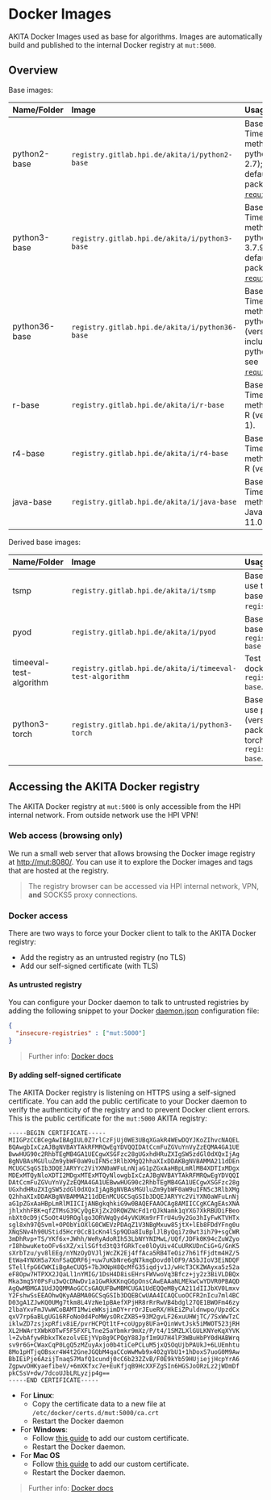 # Docker Images

AKITA Docker Images used as base for algorithms.
Images are automatically build and published to the internal Docker registry at `mut:5000`.

## Overview

Base images:

| Name/Folder | Image | Usage |
| :--- | :---- | :---- |
| python2-base | `registry.gitlab.hpi.de/akita/i/python2-base` | Base image for TimeEval methods that use python2 (version 2.7); includes default python packages, see [`requirements.txt`](./python2-base/requirements.txt). |
| python3-base | `registry.gitlab.hpi.de/akita/i/python3-base` | Base image for TimeEval methods that use python3 (version 3.7.9); includes default python packages, see [`requirements.txt`](./python3-base/requirements.txt). |
| python36-base | `registry.gitlab.hpi.de/akita/i/python36-base` | Base image for TimeEval methods that use python3.6 (version 3.6.13); includes default python packages, see [`requirements.txt`](./python36-base/requirements.txt). |
| r-base | `registry.gitlab.hpi.de/akita/i/r-base` | Base image for TimeEval methods that use R (version 3.5.2-1). |
| r4-base | `registry.gitlab.hpi.de/akita/i/r4-base` | Base image for TimeEval methods that use R (version 4.0.5). |
| java-base | `registry.gitlab.hpi.de/akita/i/java-base` | Base image for TimeEval methods that use Java (JRE 11.0.10). |

Derived base images:

| Name/Folder | Image | Usage |
| :--- | :---- | :---- |
| tsmp | `registry.gitlab.hpi.de/akita/i/tsmp` | Base image for TimeEval methods that use the matrix profile R package [`tsmp`](https://github.com/matrix-profile-foundation/tsmp); is based on `registry.gitlab.hpi.de/akita/i/r-base`. |
| pyod | `registry.gitlab.hpi.de/akita/i/pyod` | Base image for TimeEval methods that are based on the [`pyod`](https://github.com/yzhao062/pyod) library; is based on `registry.gitlab.hpi.de/akita/i/python3-base` |
| timeeval-test-algorithm | `registry.gitlab.hpi.de/akita/i/timeeval-test-algorithm` | Test image for TimeEval tests that use docker; is based on `registry.gitlab.hpi.de/akita/i/python3-base`. |
| python3-torch | `registry.gitlab.hpi.de/akita/i/python3-torch` | Base image for TimeEval methods that use python3 (version 3.7.9) and PyTorch (version 1.7.1); includes default python packages, see [`requirements.txt`](./python3-base/requirements.txt), and torch; is based on `registry.gitlab.hpi.de/akita/i/python3-base`. |

## Accessing the AKITA Docker registry

The AKITA Docker registry at `mut:5000` is only accessible from the HPI internal network.
From outside network use the HPI VPN!

### Web access (browsing only)

We run a small web server that allows browsing the Docker image registry at [http://mut:8080/](http://mut:8080/).
You can use it to explore the Docker images and tags that are hosted at the registry.

> The registry browser can be accessed via HPI internal network, VPN, **and** SOCKS5 proxy connections.

### Docker access

There are two ways to force your Docker client to talk to the AKITA Docker registry:

- Add the registry as an untrusted registry (no TLS)
- Add our self-signed certificate (with TLS)

#### As untrusted registry

You can configure your Docker daemon to talk to untrusted registries by adding the following snippet to your Docker [daemon.json](https://docs.docker.com/config/daemon/#configure-the-docker-daemon) configuration file:

```json
{
  "insecure-registries" : ["mut:5000"]
}
```

> Further info: [Docker docs](https://docs.docker.com/registry/insecure/#deploy-a-plain-http-registry)

#### By adding self-signed certificate

The AKITA Docker registry is listening on HTTPS using a self-signed certificate.
You can add the public certificate to your Docker daemon to verify the authenticity of the registry and to prevent Docker client errors.
This is the public certificate for the `mut:5000` AKITA registry:

```crt
-----BEGIN CERTIFICATE-----
MIIGPzCCBCegAwIBAgIUL0Z7rlCzFjUj0WE3UBqXGakR4WEwDQYJKoZIhvcNAQEL
BQAwgbIxCzAJBgNVBAYTAkRFMRQwEgYDVQQIDAtCcmFuZGVuYnVyZzEQMA4GA1UE
BwwHUG90c2RhbTEgMB4GA1UECgwXSGFzc28gUGxhdHRuZXIgSW5zdGl0dXQxIjAg
BgNVBAsMGUluZm9ybWF0aW9uIFN5c3RlbXMgQ2hhaXIxDDAKBgNVBAMMA211dDEn
MCUGCSqGSIb3DQEJARYYc2ViYXN0aWFuLnNjaG1pZGxAaHBpLmRlMB4XDTIxMDgx
MDExMTQyNloXDTI2MDgxMTExMTQyNlowgbIxCzAJBgNVBAYTAkRFMRQwEgYDVQQI
DAtCcmFuZGVuYnVyZzEQMA4GA1UEBwwHUG90c2RhbTEgMB4GA1UECgwXSGFzc28g
UGxhdHRuZXIgSW5zdGl0dXQxIjAgBgNVBAsMGUluZm9ybWF0aW9uIFN5c3RlbXMg
Q2hhaXIxDDAKBgNVBAMMA211dDEnMCUGCSqGSIb3DQEJARYYc2ViYXN0aWFuLnNj
aG1pZGxAaHBpLmRlMIICIjANBgkqhkiG9w0BAQEFAAOCAg8AMIICCgKCAgEAsXNA
jhlxhhFBK+qfZTMsG39CyQgEXjZx2ORQWZNcFd1rQJkNamk1qYXG7XkRBUDiFBeo
nbXt0cD9jC5oOt4U9ROglgo3ORVWqQyd4yVKUKm9rFTrU4u9y2Go3hIyFwKTVHTx
sgl8xh97Q5vml+OPObYiOXlG0CWEVzPDAqZ1V3NBgMxuw85jtX+lEb8FDdYFng0u
XNqSNv4h90UStid5Hcr0CcB1cKn4lSp9QDa8IuBplJlByQqi7z0wt3ih79+sgCWR
3mDhRvp+TS/YKf6x+JWhh/WeRyAdoRIh53LbNYYNIMwL/UQf/JDFk0K94cZuWZyo
rI8hbwuKetoOFv6sXZ/xilSGftd3tQ3fGRkTce0lOyUiv4CuURKUDnCiG+G/GnK5
sXrbTzu/yv8lEEg/nYNzOyDVJljWcZK2Ej4ffAca5RB4TeOiz7h61fFjdtm4HZ/5
EtWa4YNXH5a7XnFSaQDRF6j+uw7uKbNre6gN7kmgDovd0lOF9/A5bJIoV3EiNDQF
STellfpG6CWKIiBgAeCUQ5+7bJKNpH8QcMfG35iqdjv1J/wHcT3CKZWAyxa5z52a
eF8Opw7HTPXX2JQaLl1nYMIG/1DsH4D8isEHrsFWVwoVq3Bfcz+jy2z3BiVLDBQx
Mka3mq5Y0PsFu3wQcDNwDv1a1GwRkKKnqG6pOnsCAwEAAaNLMEkwCwYDVR0PBAQD
AgQwMBMGA1UdJQQMMAoGCCsGAQUFBwMBMCUGA1UdEQQeMByCA211dIIJbXV0Lmxv
Y2FshwSsEEAOhwQKyAABMA0GCSqGSIb3DQEBCwUAA4ICAQCuoOCFR2nIcu7ml4BC
D03gA1ZJwKQ0UMg7tkm8L4VzNe1pBAefXPjHR8rRrRwVB4bdgl27QE1BWOFm46zy
2lbaYxvFmJVwWCoBAMT1MwieWKsjimDY+rrOrJEueRX/HkEiZPuldnwpo/UpzdCx
qxV7rp6aBLgUG16RFoNo0d4PoMWysORcZXB5+93M2gvLF26xuUHWjTC/7SxWwTzC
iklwZD7zsjxpRfiv8iE/pvrHCPQt1tF+coUgpy8UFa+QinWvtJsk5iMWOT523jRH
XL2HWArtXWbK0TwF5F5FXFLTne25aYbmkr9mXz/P/t4/1SMZLXlGULKNYeKqXYVK
l+ZvbAfywRbkxTKezolvEEjYVp8g9CPQgY88JpfIm9U7H4lP3WBuHbPY0dHABWrq
sv9r6G+CWaxCqP0LgQ5zMZuyAxjo0b4tiCePCLuM5jxQSOqUjbPAUkJ+6LUEmhtu
8Mo1pHTjqOBsxr4W4t2GneJGQbM4qaCCoWwMwb9x402gVbU1+1hDoxS7uoG0M9Aw
BbIEiPje6AzijTnaqS7MafQ1cundj0cC6b232ZvB/F0E9kYb59HUjiejjHcpYrA6
ZgpwvOHKyaefibeV/+6mXKfxc7e+EuKfjqB9HcXXFZgSIn6HGSJoORzLz2jWDmDf
pkCSsV+dw/7dcoUJbLRLyzjp4g==
-----END CERTIFICATE-----
```

- For **Linux**:
  - Copy the certificate data to a new file at `/etc/docker/certs.d/mut:5000/ca.crt`
  - Restart the Docker daemon
- For **Windows**:
  - Follow [this guide](https://docs.docker.com/docker-for-windows/#add-tls-certificates) to add our custom certificate.
  - Restart the Docker daemon.
- For **Mac OS**
  - Follow [this guide](https://docs.docker.com/docker-for-mac/#add-tls-certificates) to add our custom certificate.
  - Restart the Docker daemon.

> Further info: [Docker docs](https://docs.docker.com/registry/insecure/#use-self-signed-certificates)
